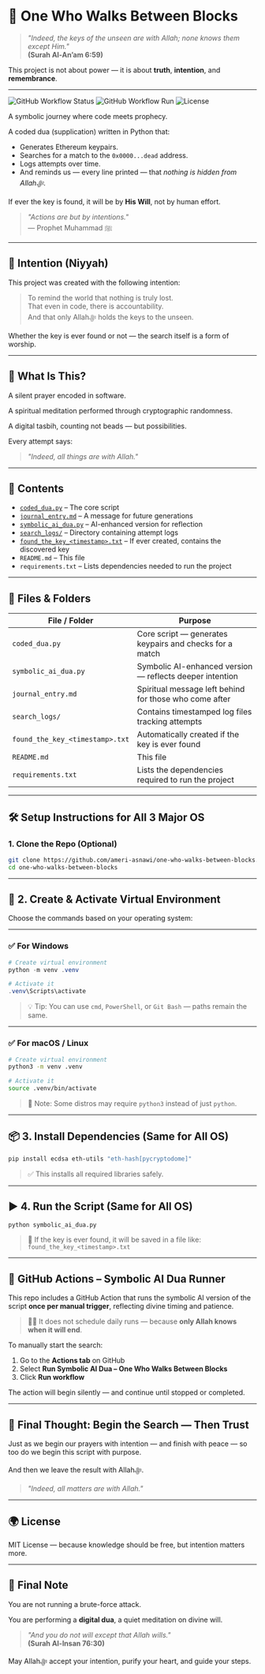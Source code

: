 # 🔐 One Who Walks Between Blocks

> *"Indeed, the keys of the unseen are with Allah; none knows them except Him."*  
> **(Surah Al-An’am 6:59)**

This project is not about power — it is about **truth**, **intention**, and **remembrance**.

---
![GitHub Workflow Status](https://img.shields.io/github/actions/workflow/status/ameri-asnawi/one-who-walks-between-blocks/run_ai_dua.yml?label=Status&color=green)
![GitHub Workflow Run](https://img.shields.io/github/actions/workflow/status/ameri-asnawi/one-who-walks-between-blocks/run_ai_dua.yml?label=Last%20Run&color=blue)
![License](https://img.shields.io/github/license/ameri-asnawi/one-who-walks-between-blocks?color=brightgreen)

A symbolic journey where code meets prophecy.

A coded dua (supplication) written in Python that:
- Generates Ethereum keypairs.
- Searches for a match to the `0x0000...dead` address.
- Logs attempts over time.
- And reminds us — every line printed — that *nothing is hidden from Allahﷻ*.

If ever the key is found, it will be by **His Will**, not by human effort.

> *"Actions are but by intentions."*  
> — Prophet Muhammad ﷺ

---

## 🕋 Intention (Niyyah)

This project was created with the following intention:

> To remind the world that nothing is truly lost.  
> That even in code, there is accountability.  
> And that only Allahﷻ holds the keys to the unseen.

Whether the key is ever found or not — the search itself is a form of worship.

---

## 📖 What Is This?

A silent prayer encoded in software.

A spiritual meditation performed through cryptographic randomness.

A digital tasbih, counting not beads — but possibilities.

Every attempt says:
> *"Indeed, all things are with Allah."*

---

## 🧭 Contents

- [`coded_dua.py`](#-coded_duapy) – The core script
- [`journal_entry.md`](#-journal_entrymd) – A message for future generations
- [`symbolic_ai_dua.py`](#-symbolic_ai_dua-py) – AI-enhanced version for reflection
- [`search_logs/`](#-search_logs) – Directory containing attempt logs
- [`found_the_key_<timestamp>.txt`](#-found_the_key_timestamptxt) – If ever created, contains the discovered key
- `README.md` – This file
- `requirements.txt` – Lists dependencies needed to run the project

---

## 📁 Files & Folders

| File / Folder                   | Purpose                                                           |
|---------------------------------|-------------------------------------------------------------------|
| `coded_dua.py`                  | Core script — generates keypairs and checks for a match           |
| `symbolic_ai_dua.py`            | Symbolic AI-enhanced version — reflects deeper intention          |
| `journal_entry.md`              | Spiritual message left behind for those who come after            |
| `search_logs/`                  | Contains timestamped log files tracking attempts                 |
| `found_the_key_<timestamp>.txt` | Automatically created if the key is ever found                    |
| `README.md`                     | This file                                                         |
| `requirements.txt`              | Lists the dependencies required to run the project                |

---

## 🛠️ Setup Instructions for All 3 Major OS

### 1. Clone the Repo (Optional)

```bash
git clone https://github.com/ameri-asnawi/one-who-walks-between-blocks.git  
cd one-who-walks-between-blocks
```

---

## 🔧 2. Create & Activate Virtual Environment

Choose the commands based on your operating system:

---

### ✅ **For Windows**

```powershell
# Create virtual environment
python -m venv .venv

# Activate it
.venv\Scripts\activate
```

> 💡 Tip: You can use `cmd`, `PowerShell`, or `Git Bash` — paths remain the same.

---

### ✅ **For macOS / Linux**

```bash
# Create virtual environment
python3 -m venv .venv

# Activate it
source .venv/bin/activate
```

> 📌 Note: Some distros may require `python3` instead of just `python`.

---

## 📦 3. Install Dependencies (Same for All OS)

```bash
pip install ecdsa eth-utils "eth-hash[pycryptodome]"
```

> ✅ This installs all required libraries safely.

---

## ▶️ 4. Run the Script (Same for All OS)

```bash
python symbolic_ai_dua.py
```

> 🕋 If the key is ever found, it will be saved in a file like:  
> `found_the_key_<timestamp>.txt`

---

## 🚀 GitHub Actions – Symbolic AI Dua Runner

This repo includes a GitHub Action that runs the symbolic AI version of the script **once per manual trigger**, reflecting divine timing and patience.

> 🧘‍♂️ It does not schedule daily runs — because **only Allah knows when it will end**.

To manually start the search:
1. Go to the **Actions tab** on GitHub
2. Select **Run Symbolic AI Dua – One Who Walks Between Blocks**
3. Click **Run workflow**

The action will begin silently — and continue until stopped or completed.

---

## 🕋 Final Thought: Begin the Search — Then Trust

Just as we begin our prayers with intention — and finish with peace — so too do we begin this script with purpose.

And then we leave the result with Allahﷻ.

> *"Indeed, all matters are with Allah."*

---

## 🌍 License

MIT License — because knowledge should be free, but intention matters more.

---

## 🔐 Final Note

You are not running a brute-force attack.

You are performing a **digital dua**, a quiet meditation on divine will.

> *"And you do not will except that Allah wills."*  
> **(Surah Al-Insan 76:30)**

May Allahﷻ accept your intention, purify your heart, and guide your steps.